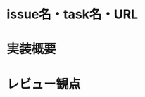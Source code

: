 <!-- 
TODO:以下の設定をしてください

- Reviewers
  - Webルーレットで決まったレビュワーを設定する
- Assignees
  - 自分を設定する
- Labels, Projects, Milestone, Development
  - 設定不要

-->

# issue名・task名・URL

# 実装概要

# レビュー観点

